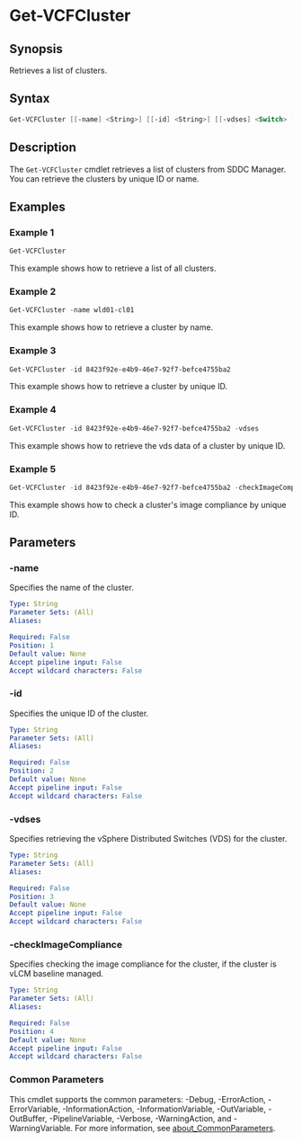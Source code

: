 # Get-VCFCluster

## Synopsis

Retrieves a list of clusters.

## Syntax

```powershell
Get-VCFCluster [[-name] <String>] [[-id] <String>] [[-vdses] <Switch> [-checkImageCompliance] <Switch> [<CommonParameters>]
```

## Description

The `Get-VCFCluster` cmdlet retrieves a list of clusters from SDDC Manager. You can retrieve the clusters by unique ID or name.

## Examples

### Example 1

```powershell
Get-VCFCluster
```

This example shows how to retrieve a list of all clusters.

### Example 2

```powershell
Get-VCFCluster -name wld01-cl01
```

This example shows how to retrieve a cluster by name.

### Example 3

```powershell
Get-VCFCluster -id 8423f92e-e4b9-46e7-92f7-befce4755ba2
```

This example shows how to retrieve a cluster by unique ID.

### Example 4

```powershell
Get-VCFCluster -id 8423f92e-e4b9-46e7-92f7-befce4755ba2 -vdses
```

This example shows how to retrieve the vds data of a cluster by unique ID.

### Example 5

```powershell
Get-VCFCluster -id 8423f92e-e4b9-46e7-92f7-befce4755ba2 -checkImageCompliance
```

This example shows how to check a cluster's image compliance by unique ID.

## Parameters

### -name

Specifies the name of the cluster.

```yaml
Type: String
Parameter Sets: (All)
Aliases:

Required: False
Position: 1
Default value: None
Accept pipeline input: False
Accept wildcard characters: False
```

### -id

Specifies the unique ID of the cluster.

```yaml
Type: String
Parameter Sets: (All)
Aliases:

Required: False
Position: 2
Default value: None
Accept pipeline input: False
Accept wildcard characters: False
```

### -vdses

Specifies retrieving the vSphere Distributed Switches (VDS) for the cluster.

```yaml
Type: String
Parameter Sets: (All)
Aliases:

Required: False
Position: 3
Default value: None
Accept pipeline input: False
Accept wildcard characters: False
```

### -checkImageCompliance

Specifies checking the image compliance for the cluster, if the cluster is vLCM baseline managed.

```yaml
Type: String
Parameter Sets: (All)
Aliases:

Required: False
Position: 4
Default value: None
Accept pipeline input: False
Accept wildcard characters: False
```

### Common Parameters

This cmdlet supports the common parameters: -Debug, -ErrorAction, -ErrorVariable, -InformationAction, -InformationVariable, -OutVariable, -OutBuffer, -PipelineVariable, -Verbose, -WarningAction, and -WarningVariable. For more information, see [about_CommonParameters](http://go.microsoft.com/fwlink/?LinkID=113216).
